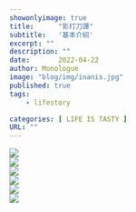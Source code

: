 ```yaml
---
showonlyimage: true
title:      "影打刀譚"
subtitle:   '基本介紹'
excerpt: ""
description: ""
date:       2022-04-22
author: Monologue    
image: "blog/img/inanis.jpg"
published: true 
tags:
    - lifestory

categories: [ LIFE IS TASTY ]
URL: ""
---
```

![](/blog/walkthrough/1.jpg)  
![](/blog/walkthrough/2.jpg)  
![](/blog/walkthrough/3.jpg)  
![](/blog/walkthrough/4.jpg)  
![](/blog/walkthrough/5.jpg)  
![](/blog/walkthrough/6.jpg)  
<!--more-->

